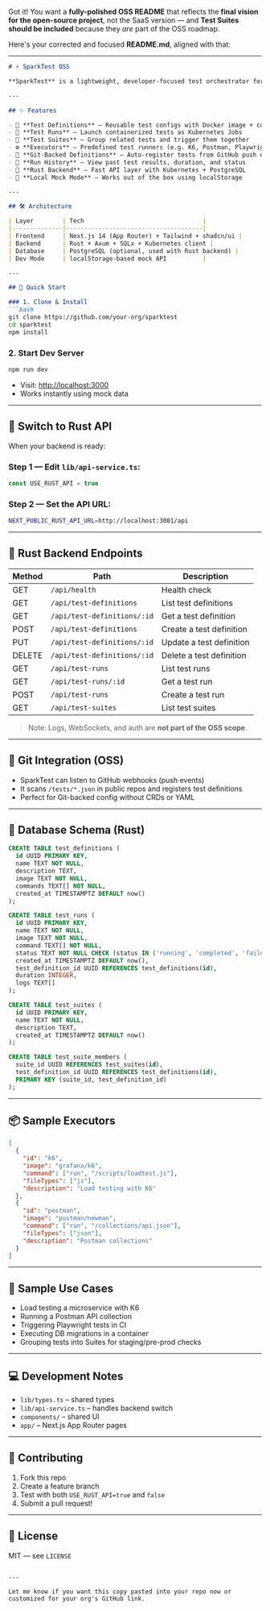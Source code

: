 Got it! You want a **fully-polished OSS README** that reflects the **final vision for the open-source project**, not the SaaS version — and **Test Suites should be included** because they *are* part of the OSS roadmap.

Here's your corrected and focused **README.md**, aligned with that:

---

````markdown
# ⚡ SparkTest OSS

**SparkTest** is a lightweight, developer-focused test orchestrator for Kubernetes. Define tests as Docker containers, run them as Kubernetes Jobs, and view results with a clean UI — no YAML editing required.

---

## ✨ Features

- 🧪 **Test Definitions** – Reusable test configs with Docker image + command
- 🚀 **Test Runs** – Launch containerized tests as Kubernetes Jobs
- 🎯 **Test Suites** – Group related tests and trigger them together
- ⚙️ **Executors** – Predefined test runners (e.g. K6, Postman, Playwright)
- 📂 **Git-Backed Definitions** – Auto-register tests from GitHub push events
- 🧾 **Run History** – View past test results, duration, and status
- 🦀 **Rust Backend** – Fast API layer with Kubernetes + PostgreSQL
- 💾 **Local Mock Mode** – Works out of the box using localStorage

---

## 🛠 Architecture

| Layer        | Tech                                 |
|--------------|--------------------------------------|
| Frontend     | Next.js 14 (App Router) + Tailwind + shadcn/ui |
| Backend      | Rust + Axum + SQLx + Kubernetes client |
| Database     | PostgreSQL (optional, used with Rust backend) |
| Dev Mode     | localStorage-based mock API          |

---

## 🚀 Quick Start

### 1. Clone & Install
```bash
git clone https://github.com/your-org/sparktest
cd sparktest
npm install
````

### 2. Start Dev Server

```bash
npm run dev
```

* Visit: [http://localhost:3000](http://localhost:3000)
* Works instantly using mock data

---

## 🔄 Switch to Rust API

When your backend is ready:

### Step 1 — Edit `lib/api-service.ts`:

```ts
const USE_RUST_API = true
```

### Step 2 — Set the API URL:

```bash
NEXT_PUBLIC_RUST_API_URL=http://localhost:3001/api
```

---

## 🔧 Rust Backend Endpoints

| Method | Path                        | Description              |
| ------ | --------------------------- | ------------------------ |
| GET    | `/api/health`               | Health check             |
| GET    | `/api/test-definitions`     | List test definitions    |
| GET    | `/api/test-definitions/:id` | Get a test definition    |
| POST   | `/api/test-definitions`     | Create a test definition |
| PUT    | `/api/test-definitions/:id` | Update a test definition |
| DELETE | `/api/test-definitions/:id` | Delete a test definition |
| GET    | `/api/test-runs`            | List test runs           |
| GET    | `/api/test-runs/:id`        | Get a test run           |
| POST   | `/api/test-runs`            | Create a test run        |
| GET    | `/api/test-suites`          | List test suites         |

> Note: Logs, WebSockets, and auth are **not part of the OSS scope**.

---

## 📂 Git Integration (OSS)

* SparkTest can listen to GitHub webhooks (push events)
* It scans `/tests/*.json` in public repos and registers test definitions
* Perfect for Git-backed config without CRDs or YAML

---

## 🧱 Database Schema (Rust)

```sql
CREATE TABLE test_definitions (
  id UUID PRIMARY KEY,
  name TEXT NOT NULL,
  description TEXT,
  image TEXT NOT NULL,
  commands TEXT[] NOT NULL,
  created_at TIMESTAMPTZ DEFAULT now()
);

CREATE TABLE test_runs (
  id UUID PRIMARY KEY,
  name TEXT NOT NULL,
  image TEXT NOT NULL,
  command TEXT[] NOT NULL,
  status TEXT NOT NULL CHECK (status IN ('running', 'completed', 'failed')),
  created_at TIMESTAMPTZ DEFAULT now(),
  test_definition_id UUID REFERENCES test_definitions(id),
  duration INTEGER,
  logs TEXT[]
);

CREATE TABLE test_suites (
  id UUID PRIMARY KEY,
  name TEXT NOT NULL,
  description TEXT,
  created_at TIMESTAMPTZ DEFAULT now()
);

CREATE TABLE test_suite_members (
  suite_id UUID REFERENCES test_suites(id),
  test_definition_id UUID REFERENCES test_definitions(id),
  PRIMARY KEY (suite_id, test_definition_id)
);
```

---

## 📦 Sample Executors

```json
[
  {
    "id": "k6",
    "image": "grafana/k6",
    "command": ["run", "/scripts/loadtest.js"],
    "fileTypes": ["js"],
    "description": "Load testing with K6"
  },
  {
    "id": "postman",
    "image": "postman/newman",
    "command": ["run", "/collections/api.json"],
    "fileTypes": ["json"],
    "description": "Postman collections"
  }
]
```

---

## 🧪 Sample Use Cases

* Load testing a microservice with K6
* Running a Postman API collection
* Triggering Playwright tests in CI
* Executing DB migrations in a container
* Grouping tests into Suites for staging/pre-prod checks

---

## 💻 Development Notes

* `lib/types.ts` – shared types
* `lib/api-service.ts` – handles backend switch
* `components/` – shared UI
* `app/` – Next.js App Router pages

---

## 👐 Contributing

1. Fork this repo
2. Create a feature branch
3. Test with both `USE_RUST_API=true` and `false`
4. Submit a pull request!

---

## 📄 License

MIT — see `LICENSE`

```

---

Let me know if you want this copy pasted into your repo now or customized for your org's GitHub link.
```
